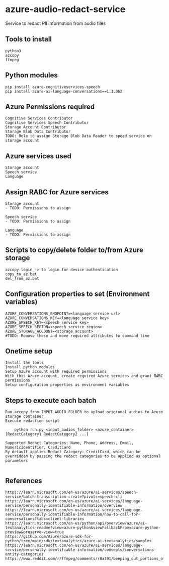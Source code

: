 # azure-audio-redact-service
Service to redact PII information from audio files

Tools to install
----------------
```
python3
azcopy
ffmpeg
```

Python modules
--------------
```
pip install azure-cognitiveservices-speech
pip install azure-ai-language-conversations==1.1.0b2
```

Azure Permissions required
--------------------------
```
Cognitive Services Contributor
Cognitive Services Speech Contributor
Storage Account Contributor 
Storage Blob Data Contributor
TODO: Role to assign Storage Blob Data Reader to speed service on storage account
```

Azure services used
-------------------
```
Storage account
Speech service
Language
```

Assign RABC for Azure services 
-------------------
```
Storage account
- TODO: Permissions to assign

Speech service
- TODO: Permissions to assign

Language
- TODO: Permissions to assign

```

Scripts to copy/delete folder to/from Azure storage
---------------------------------------------------
```
azcopy login -> to login for device authentication
copy_to_az.bat
del_from_az.bat
```

Configuration properties to set (Environment variables)
-------------------------------------------------------
```
AZURE_CONVERSATIONS_ENDPOINT=<language service url>
AZURE_CONVERSATIONS_KEY=<language service key>
AZURE_SPEECH_KEY=<speech service key>
AZURE_SPEECH_REGION=<speech service region>
AZURE_STORAGE_ACCOUNT=<storage account>
#TODO: Remove these and move required attributes to command line
```

Onetime setup
-------------
```
Install the tools
Install python modules
Setup Azure account with required permissions  
With this Azure account, create required Azure services and grant RABC permissions
Setup configuration properties as environment variables
```

Steps to execute each batch
---------------------------
```
Run azcopy from INPUT_AUDIO_FOLDER to upload origional audios to Azure storage container
Execute redaction script
    
    python run.py <input_audios_folder> <azure_container> [RedactCategory1 RedactCategory2 ...]

Supported Redact Categories: Name, Phone, Address, Email, NumericIdentifier, CreditCard
By default applies Redact Category: CreditCard, which can be overridden by passing the redact categories to be applied as optional parameters 
    
```

References
---------------------------
```
https://learn.microsoft.com/en-us/azure/ai-services/speech-service/batch-transcription-create?pivots=speech-cli
https://learn.microsoft.com/en-us/azure/ai-services/language-service/personally-identifiable-information/overview
https://learn.microsoft.com/en-us/azure/ai-services/language-service/personally-identifiable-information/how-to-call-for-conversations?tabs=client-libraries
https://learn.microsoft.com/en-us/python/api/overview/azure/ai-textanalytics-readme?view=azure-python&viewFallbackFrom=azure-python-preview&preserve-view=true
https://github.com/Azure/azure-sdk-for-python/tree/main/sdk/textanalytics/azure-ai-textanalytics/samples
https://learn.microsoft.com/en-us/azure/ai-services/language-service/personally-identifiable-information/concepts/conversations-entity-categories
https://www.reddit.com/r/ffmpeg/comments/r0at91/beeping_out_portions_of_an_audio_file_using_ffmpeg/

```
